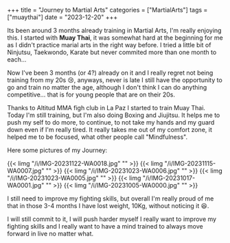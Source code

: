 +++
title = "Journey to Martial Arts"
categories = ["MartialArts"]
tags = ["muaythai"]
date = "2023-12-20"
+++

Its been around 3 months already training in Martial Arts, I'm really enjoying this. I started with **Muay Thai**, it was somewhat hard at the beginning for me as I didn't practice marial arts in the right way before. I tried a little bit of Ninjutsu, Taekwondo, Karate but never commited more than one month to each...

Now I've been 3 months (or 4?) already on it and I really regret not being training from my 20s :cry:, anyways, never is late I still have the opportunity to go and train no matter the age, although I don't think I can do anything competitive... that is for young people that are on their 20s.

Thanks to Altitud MMA figh club in La Paz I started to train Muay Thai. Today I'm still training, but I'm also doing Boxing and Jiujitsu. It helps me to push my self to do more, to continue, to not take my hands and my guard down even if I'm really tired. It really takes me out of my comfort zone, it helped me to be focused, what other people call "Mindfulness".

Here some pictures of my Journey:

{{< limg "/i/IMG-20231122-WA0018.jpg" "" >}}
{{< limg "/i/IMG-20231115-WA0007.jpg" "" >}}
{{< limg "/i/IMG-20231023-WA0006.jpg" "" >}}
{{< limg "/i/IMG-20231023-WA0005.jpg" "" >}}
{{< limg "/i/IMG-20231017-WA0001.jpg" "" >}}
{{< limg "/i/IMG-20231005-WA0000.jpg" "" >}}

I still need to improve my fighting skills, but overall I'm really proud of me that in those 3-4 months I have lost weight, 10Kg, without noticing it :laughing:.

I will still commit to it, I will push harder myself I really want to improve my fighting skills and I really want to have a mind trained to always move forward in live no matter what.
